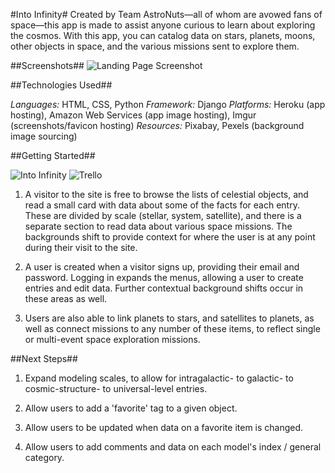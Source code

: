 #Into Infinity#
Created by Team AstroNuts—all of whom are avowed fans of space—this app is made to assist anyone curious to learn about exploring the cosmos. With this app, you can catalog data on stars, planets, moons, other objects in space, and the various missions sent to explore them. 


##Screenshots##
![Landing Page Screenshot](https://i.imgur.com/aQRG3kY.png)


##Technologies Used##

*Languages:* HTML, CSS, Python 
*Framework:* Django 
*Platforms:* Heroku (app hosting), Amazon Web Services (app image hosting), Imgur (screenshots/favicon hosting)
*Resources:* Pixabay, Pexels (background image sourcing)

##Getting Started##

![Into Infinity](http://intoinfinity.herokuapp.com "Into Infinity")
![Trello](https://trello.com/b/GESyISPn/space-objects "Trello")

1. A visitor to the site is free to browse the lists of celestial objects, and read a small card with data about some of the facts for each entry. These are divided by scale (stellar, system, satellite), and there is a separate section to read data about various space missions. The backgrounds shift to provide context for where the user is at any point during their visit to the site.

2. A user is created when a visitor signs up, providing their email and password. Logging in expands the menus, allowing a user to create entries and edit data. Further contextual background shifts occur in these areas as well. 

3. Users are also able to link planets to stars, and satellites to planets, as well as connect missions to any number of these items, to reflect single or multi-event space exploration missions.


##Next Steps##

1. Expand modeling scales, to allow for intragalactic- to galactic- to cosmic-structure- to universal-level entries.

2. Allow users to add a 'favorite' tag to a given object.

3. Allow users to be updated when data on a favorite item is changed.

4. Allow users to add comments and data on each model's index / general category.